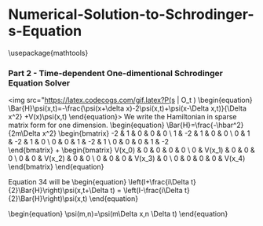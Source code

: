 # Numerical-Solution-to-Schrodinger-s-Equation
\usepackage{mathtools}
### Part 2 - Time-dependent One-dimentional Schrodinger Equation Solver

<img src="https://latex.codecogs.com/gif.latex?P(s | O_t )
\begin{equation}
    \Bar{H}\psi(x,t)=-\frac{\psi(x+\delta x)-2\psi(x,t)+\psi(x-\Delta x,t)}{\Delta x^2} +V(x)\psi(x,t)
\end{equation}>
We write the Hamiltonian in sparse matrix form for one dimension.
\begin{equation}
\Bar{H}=\frac{-\hbar^2}{2m\Delta x^2}
    \begin{bmatrix}
    -2 & 1 & 0 & 0 &  0 \\
    1 & -2 & 1 & 0 &  0 \\
    0 & 1 & -2 & 1 & 0  \\
    0 & 0 & 1 & -2 & 1   \\
    0 & 0 & 0 & 1 & -2   
    \end{bmatrix}
+
    \begin{bmatrix}
    V(x_0) & 0 & 0 & 0 &  0 \\
    0 & V(x_1) & 0 & 0 &  0 \\
    0 & 0 & V(x_2) & 0 & 0  \\
    0 & 0 & 0 & V(x_3) & 0   \\
    0 & 0 & 0 & 0 & V(x_4)   
    \end{bmatrix}
\end{equation}

Equation 34 will be
\begin{equation}
    \left(I+\frac{i\Delta t}{2}\Bar{H}\right)\psi(x,t+\Delta t) = \left(I-\frac{i\Delta t} {2}\Bar{H}\right)\psi(x,t)
\end{equation}

\begin{equation}
    \psi(m,n)=\psi(m\Delta x,n \Delta t)
\end{equation}
